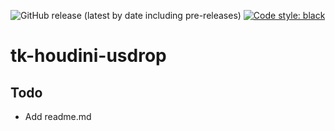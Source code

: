 ![GitHub release (latest by date including pre-releases)](https://img.shields.io/github/v/release/nfa-vfxim/tk-houdini-usdrop?include_prereleases)
[![Code style: black](https://img.shields.io/badge/code%20style-black-000000.svg)](https://github.com/psf/black)

# tk-houdini-usdrop

## Todo
- Add readme.md